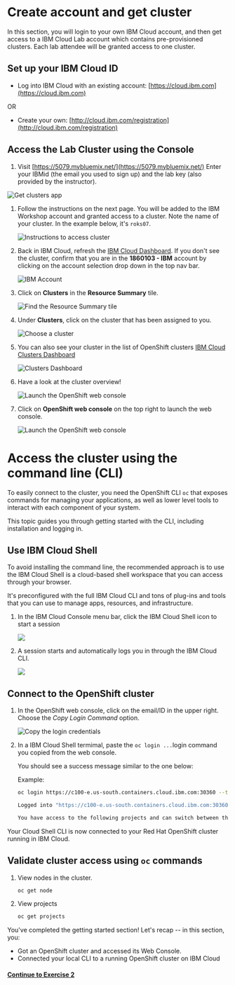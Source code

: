 # Create account and get cluster

In this section, you will login to your own IBM Cloud account, and then get access to a IBM Cloud Lab account which contains pre-provisioned clusters. Each lab attendee will be granted access to one cluster.

## Set up your IBM Cloud ID

* Log into IBM Cloud with an existing account: [https://cloud.ibm.com](https://cloud.ibm.com)

OR

* Create your own: [http://cloud.ibm.com/registration](http://cloud.ibm.com/registration)

## Access the Lab Cluster using the Console

  1. Visit [https://5079.mybluemix.net/](https://5079.mybluemix.net/) Enter your IBMid \(the email you used to sign up\) and the lab key \(also provided by the instructor\).

   ![Get clusters app](../assets/get-clusters.png)

1. Follow the instructions on the next page. You will be added to the IBM Workshop account and granted access to a cluster. Note the name of your cluster. In the example below, it's `roks07`.

    ![Instructions to access cluster](../assets/access-clusters.png)

2. Back in IBM Cloud, refresh the [IBM Cloud Dashboard](https://cloud.ibm.com). If you don't see the cluster, confirm that you are in the **1860103 - IBM** account by clicking on the account selection drop down in the top nav bar.

    ![IBM Account](../assets/ibmaccount.png)

3. Click on **Clusters** in the **Resource Summary** tile.

    ![Find the Resource Summary tile](../assets/dashboard.png)

4. Under **Clusters**, click on the cluster that has been assigned to you.

    ![Choose a cluster](../assets/clusters-overview.png)

5. You can also see your cluster in the list of OpenShift clusters [IBM Cloud Clusters Dashboard](https://cloud.ibm.com/kubernetes/clusters?platformType=openshift)

    ![Clusters Dashboard](../assets/cluster-dashboard.png)

6. Have a look at the cluster overview!

    ![Launch the OpenShift web console](../assets/cluster-overview.png)

7. Click on **OpenShift web console** on the top right to launch the web console.

    ![Launch the OpenShift web console](../assets/ocp-console.png)

# Access the cluster using the command line (CLI)

To easily connect to the cluster, you need the OpenShift CLI `oc` that exposes commands for managing your applications, as well as lower level tools to interact with each component of your system. 

This topic guides you through getting started with the CLI, including installation and logging in.

## Use IBM Cloud Shell

To avoid installing the command line, the recommended approach is to use the IBM Cloud Shell is a cloud-based shell workspace that you can access through your browser.

It's preconfigured with the full IBM Cloud CLI and tons of plug-ins and tools that you can use to manage apps, resources, and infrastructure.

1. In the IBM Cloud Console menu bar, click the IBM Cloud Shell icon to start a session

    ![](../assets/cloud-shell-access.png)

1. A session starts and automatically logs you in through the IBM Cloud CLI.

    ![](../assets/cloud-shell-login.png)


## Connect to the OpenShift cluster

1. In the OpenShift web console, click on the email/ID in the upper right. Choose the _Copy Login Command_ option.

    ![Copy the login credentials](../assets/copy-login-command.png)


1. In a IBM Cloud Shell termimal, paste the `oc login ...`login command you copied from the web console.

    You should see a success message similar to the one below:
    
    Example:
    ```bash
    oc login https://c100-e.us-south.containers.cloud.ibm.com:30360 --token=NYVkVysxxxxxxxxxxxxxxxxxxxxRQa8tM

    Logged into "https://c100-e.us-south.containers.cloud.ibm.com:30360" as "IAM#firstname.lasname@ibm.com" using the token provided.

    You have access to the following projects and can switch between them with 'oc project <projectname>'
    ```
Your Cloud Shell CLI is now connected to your Red Hat OpenShift cluster running in IBM Cloud.


## Validate cluster access using `oc` commands

1. View nodes in the cluster.

    ```bash
    oc get node
    ```

2. View projects

    ```bash
    oc get projects
    ```

You've completed the getting started section! Let's recap -- in this section, you:

* Got an OpenShift cluster and accessed its Web Console.
* Connected your local CLI to a running OpenShift cluster on IBM Cloud

#### [Continue to Exercise 2](../exercise-2/README.md)
